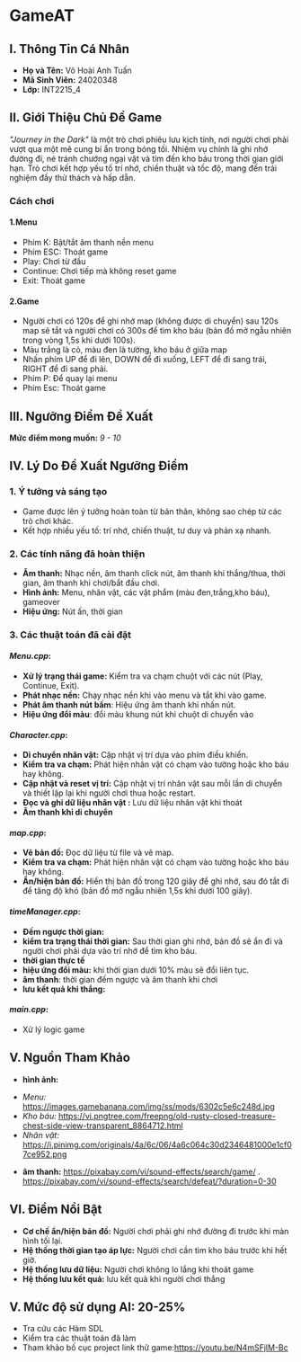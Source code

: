 # GameAT  

## I. Thông Tin Cá Nhân  
- **Họ và Tên:** Võ Hoài Anh Tuấn  
- **Mã Sinh Viên:** 24020348  
- **Lớp:** INT2215_4  

## II. Giới Thiệu Chủ Đề Game  
*"Journey in the Dark"* là một trò chơi phiêu lưu kịch tính, nơi người chơi phải vượt qua một mê cung bí ẩn trong bóng tối. Nhiệm vụ chính là ghi nhớ đường đi, né tránh chướng ngại vật và tìm đến kho báu trong thời gian giới hạn. Trò chơi kết hợp yếu tố trí nhớ, chiến thuật và tốc độ, mang đến trải nghiệm đầy thử thách và hấp dẫn.  
### Cách chơi
#### 1.Menu
- Phím K: Bật/tắt âm thanh nền menu
- Phím ESC: Thoát game
- Play: Chơi từ đầu
- Continue: Chơi tiếp mà không reset game
- Exit: Thoát game
#### 2.Game
- Người chơi có 120s để ghi nhớ map (không được di chuyển) sau 120s map sẽ tắt và người chơi có 300s để tìm kho báu (bản đồ mở ngẫu nhiên trong vòng 1,5s khi dưới 100s).
- Màu trắng là cỏ, màu đen là tường, kho báu ở giữa map
- Nhấn phím UP để đi lên, DOWN để đi xuống, LEFT để đi sang trái, RIGHT để đi sang phải.
- Phím P: Để quay lại menu
- Phím Esc: Thoát game
## III. Ngưỡng Điểm Đề Xuất  
**Mức điểm mong muốn:** *9 - 10*  

## IV. Lý Do Đề Xuất Ngưỡng Điểm  
### **1. Ý tưởng và sáng tạo**  
- Game được lên ý tưởng hoàn toàn từ bản thân, không sao chép từ các trò chơi khác.  
- Kết hợp nhiều yếu tố: trí nhớ, chiến thuật, tư duy và phản xạ nhanh.  

### **2. Các tính năng đã hoàn thiện**  
-  **Âm thanh:** Nhạc nền, âm thanh click nút, âm thanh khi thắng/thua, thời gian, âm thanh khi chơi/bắt đầu chơi.
-  **Hình ảnh:** Menu, nhân vật, các vật phẩm (màu đen,trắng,kho báu), gameover
-  **Hiệu ứng:**  Nút ấn, thời gian

### **3. Các thuật toán đã cài đặt**  
#### *Menu.cpp*:
- **Xử lý trạng thái game:** Kiểm tra va chạm chuột với các nút (Play, Continue, Exit). 
- **Phát nhạc nền:** Chạy nhạc nền khi vào menu và tắt khi vào game. 
- **Phát âm thanh nút bấm**: Hiệu ứng âm thanh khi nhấn nút.
- **Hiệu ứng đổi màu**: đổi màu khung nút khi chuột di chuyển vào
#### *Character.cpp*:
- **Di chuyển nhân vật:** Cập nhật vị trí dựa vào phím điều khiển.
- **Kiểm tra va chạm:** Phát hiện nhân vật có chạm vào tường hoặc kho báu hay không. 
- **Cập nhật và reset vị trí:** Cập nhật vị trí nhân vật sau mỗi lần di chuyển và thiết lập lại khi người chơi thua hoặc restart.
- **Đọc và ghi dữ liệu nhân vật :** Lưu dữ liệu nhân vật khi thoát
- **Âm thanh khi di chuyển**
#### *map.cpp*:
- **Vẽ bản đồ:** Đọc dữ liệu từ file và vẽ map.
- **Kiểm tra va chạm:** Phát hiện nhân vật có chạm vào tường hoặc kho báu hay không. 
- **Ẩn/hiện bản đồ:** Hiển thị bản đồ trong 120 giây để ghi nhớ, sau đó tắt đi để tăng độ khó (bản đồ mở ngẫu nhiên 1,5s khi dưới 100 giây).  
#### *timeManager.cpp*:
-  **Đếm ngược thời gian:** 
-  **kiểm tra trạng thái thời gian:** Sau thời gian ghi nhớ, bản đồ sẽ ẩn đi và người chơi phải dựa vào trí nhớ để tìm kho báu.
-  **thời gian thực tế**
-  **hiệu ứng đổi màu:** khi thời gian dưới 10% màu sẽ đổi liên tục.
-  **âm thanh**: thời gian đếm ngược và âm thanh khi chơi
- **lưu kết quả khi thắng:**
#### *main.cpp*:
- Xử lý logic game
## V. Nguồn Tham Khảo  
- **hình ảnh:** 
+ *Menu:* https://images.gamebanana.com/img/ss/mods/6302c5e6c248d.jpg  
+ *Kho báu:* https://vi.pngtree.com/freepng/old-rusty-closed-treasure-chest-side-view-transparent_8864712.html
+ *Nhân vật:* https://i.pinimg.com/originals/4a/6c/06/4a6c064c30d2346481000e1cf07ce952.png
- **âm thanh:** https://pixabay.com/vi/sound-effects/search/game/ . 
                https://pixabay.com/vi/sound-effects/search/defeat/?duration=0-30

## VI. Điểm Nổi Bật  
- **Cơ chế ẩn/hiện bản đồ:** Người chơi phải ghi nhớ đường đi trước khi màn hình tối lại.  
- **Hệ thống thời gian tạo áp lực:** Người chơi cần tìm kho báu trước khi hết giờ. 
- **Hệ thống lưu dữ liệu:** Người chơi không lo lắng khi thoát game 
- **Hệ thống lưu kết quả:** lưu kết quả khi người chơi thắng
## V. Mức độ sử dụng AI: 20-25%
- Tra cứu các Hàm SDL
- Kiểm tra các thuật toán đã làm
- Tham khảo bố cục project
link thử game:https://youtu.be/N4mSFjlM-Bc

